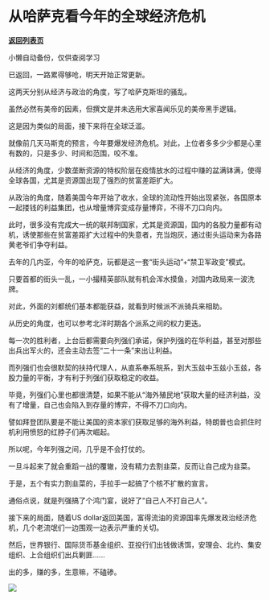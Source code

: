 # 从哈萨克看今年的全球经济危机

[**返回列表页**](/gzh/政事堂2019)

小懒自动备份，仅供查阅学习

已返回，一路累得够呛，明天开始正常更新。

  

这两天分别从经济与政治的角度，写了哈萨克斯坦的骚乱。

  

虽然必然有美帝的因素，但撰文是并未选用大家喜闻乐见的美帝黑手逻辑。

  

这是因为类似的局面，接下来将在全球泛滥。  

  

就像前几天马斯克的预言，今年要爆发经济危机。对此，上位者多多少少都是心里有数的，只是多少、时间和范围，咬不准。

  

从经济的角度，少数垄断资源的特权阶层在疫情放水的过程中赚的盆满钵满，使得全球各国，尤其是资源国出现了强烈的贫富差距扩大。

  

从政治的角度，随着美国今年开始了收水，全球的流动性开始出现紧张，各国原本一起搂钱的利益集团，也从增量博弈变成存量博弈，不得不刀口向内。

  

此时，很多没有完成大一统的联邦制国家，尤其是资源国，国内的各股力量都有动机，诱使那些在贫富差距扩大过程中的失意者，充当炮灰，通过街头运动来为各路黄老爷们争夺利益。

  

去年的几内亚，今年的哈萨克，玩都是这一套“街头运动”+“禁卫军政变”模式。

  

只要首都的街头一乱，一小撮精英部队就有机会浑水摸鱼，对国内政局来一波洗牌。  

  

对此，外面的刘都统们基本都能获益，就看到时候派不派骑兵来相助。

  

从历史的角度，也可以参考北洋时期各个派系之间的权力更迭。

  

每一次的胜利者，上台后都需要向列强们承诺，保护列强的在华利益，甚至对那些出兵出军火的，还会主动去签“二十一条”来出让利益。  

  

而列强们也会很默契的扶持代理人，从直系奉系皖系，到大玉兹中玉兹小玉兹，各股力量的平衡，才有利于列强们获取稳定的收益。

  

毕竟，列强们心里也都很清楚，如果不能从“海外殖民地”获取大量的经济利益，没有了增量，自己也会陷入到存量的博弈，不得不刀口向内。  

  

譬如拜登团队要是不能让美国的资本家们获取足够的海外利益，特朗普也会抓住时机利用愤怒的红脖子们再次崛起。

  

所以呢，今年列强之间，几乎是不会打仗的。

  

一旦斗起来了就会重蹈一战的覆辙，没有精力去割韭菜，反而让自己成为韭菜。

  

于是，五个有实力割韭菜的，手拉手一起搞了个核不扩散的宣言。  

  

通俗点说，就是列强搞了个鸿门宴，说好了“自己人不打自己人”。  

  

接下来的局面，随着US dollar返回美国，富得流油的资源国率先爆发政治经济危机，几个老流氓们一边围观一边表示严重的关切。

  

然后，世界银行、国际货币基金组织、亚投行们出钱做诱饵，安理会、北约、集安组织、上合组织们出兵剿匪......

  

出的多，赚的多，生意嘛，不磕碜。

  

![](https://mmbiz.qpic.cn/mmbiz_jpg/rxhS23yu8cN5jFy3VgFz6UjOmiaCMuygYku3KYQh70UprPE4Dl4QXYq3dPwP7Y6ffItiauYnD2WH3q5ROyMlk79g/640?wx_fmt=jpeg)

